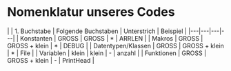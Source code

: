 Nomenklatur unseres Codes
=========================

|  | 1. Buchstabe | Folgende Buchstaben | Unterstrich | Beispiel |
|---|---|---|---|
| Konstanten | GROSS | GROSS | * | ARRLEN |
| Makros | GROSS | GROSS + klein | * | DEBUG |
| Datentypen/Klassen | GROSS | GROSS + klein | * | File |
| Variablen | klein | klein | - | anzahl |
| Funktionen | GROSS | GROSS + klein | - | PrintHead |